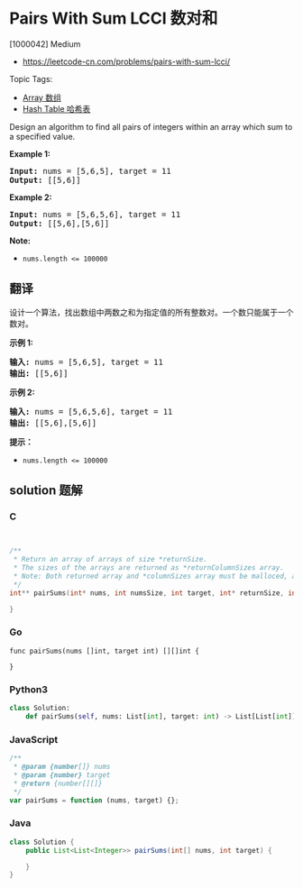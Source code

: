 # Pairs With Sum LCCI 数对和

[1000042] Medium

- https://leetcode-cn.com/problems/pairs-with-sum-lcci/

Topic Tags:

- [Array 数组](https://leetcode-cn.com/tag/array/)
- [Hash Table 哈希表](https://leetcode-cn.com/tag/hash-table/)

Design an algorithm to find all pairs of integers within an array which sum to a specified value.

**Example 1:**

<pre><strong>Input:</strong> nums = [5,6,5], target = 11
<strong>Output: </strong>[[5,6]]</pre>

**Example 2:**

<pre><strong>Input:</strong> nums = [5,6,5,6], target = 11
<strong>Output: </strong>[[5,6],[5,6]]</pre>

**Note:**

- `nums.length <= 100000`

## 翻译

设计一个算法，找出数组中两数之和为指定值的所有整数对。一个数只能属于一个数对。

**示例 1:**

<pre><strong>输入:</strong> nums = [5,6,5], target = 11
<strong>输出: </strong>[[5,6]]</pre>

**示例 2:**

<pre><strong>输入:</strong> nums = [5,6,5,6], target = 11
<strong>输出: </strong>[[5,6],[5,6]]</pre>

**提示：**

- `nums.length <= 100000`

## solution 题解

### C

```c


/**
 * Return an array of arrays of size *returnSize.
 * The sizes of the arrays are returned as *returnColumnSizes array.
 * Note: Both returned array and *columnSizes array must be malloced, assume caller calls free().
 */
int** pairSums(int* nums, int numsSize, int target, int* returnSize, int** returnColumnSizes){

}


```

### Go

```golang
func pairSums(nums []int, target int) [][]int {

}
```

### Python3

```python
class Solution:
    def pairSums(self, nums: List[int], target: int) -> List[List[int]]:
```

### JavaScript

```javascript
/**
 * @param {number[]} nums
 * @param {number} target
 * @return {number[][]}
 */
var pairSums = function (nums, target) {};
```

### Java

```java
class Solution {
    public List<List<Integer>> pairSums(int[] nums, int target) {

    }
}
```
